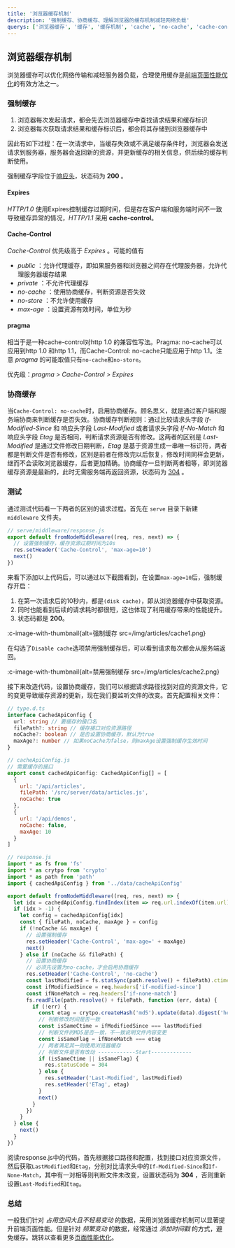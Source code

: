```yaml
---
title: '浏览器缓存机制'
description: '强制缓存、协商缓存、理解浏览器的缓存机制减轻网络负载'
querys: ['浏览器缓存', '缓存', '缓存机制', 'cache', 'no-cache', 'cache-control', 'modified', 'modify']
---
```


## 浏览器缓存机制

浏览器缓存可以优化网络传输和减轻服务器负载，合理使用缓存是[前端页面性能优化](/articles/performance/#从网络请求入手)的有效方法之一。

### 强制缓存

1. 浏览器每次发起请求，都会先去浏览器缓存中查找请求结果和缓存标识
2. 浏览器每次获取请求结果和缓存标识后，都会将其存储到浏览器缓存中

因此有如下过程：在一次请求中，当缓存失效或不满足缓存条件时，浏览器会发送请求到服务器，服务器会返回新的资源，并更新缓存的相关信息，供后续的缓存判断使用。

强制缓存字段位于[响应头](/articles/http/#响应头)，状态码为 **200** 。

#### Expires

_HTTP/1.0_ 使用Expires控制缓存过期时间，但是存在客户端和服务端时间不一致导致缓存异常的情况，_HTTP/1.1_ 采用 **cache-control**。

#### Cache-Control

_Cache-Control_ 优先级高于 _Expires_ 。可能的值有

- _public_ ：允许代理缓存，即如果服务器和浏览器之间存在代理服务器，允许代理服务器缓存结果
- _private_ ：不允许代理缓存
- _no-cache_ ：使用协商缓存，判断资源是否失效
- _no-store_ ：不允许使用缓存
- _max-age_ ：设置资源有效时间，单位为秒

#### pragma

相当于是一种cache-control对http 1.0 的兼容性写法。Pragma: no-cache可以应用到http 1.0 和http 1.1，而Cache-Control: no-cache只能应用于http 1.1。注意 _pragma_ 的可能取值只有`no-cache`和`no-store`。

优先级：_pragma > Cache-Control > Expires_

### 协商缓存

当`Cache-Control: no-cache`时，启用协商缓存。顾名思义，就是通过客户端和服务端协商来判断缓存是否失效。协商缓存判断规则：通过比较请求头字段 _If-Modified-Since_ 和 响应头字段 _Last-Modified_ 或者请求头字段 _If-No-Match_ 和响应头字段 _Etag_ 是否相同，判断请求资源是否有修改。这两者的区别是 _Last-Modified_ 是通过文件修改日期判断，_Etag_ 是基于资源生成一串唯一标识符，两者都是判断文件是否有修改，区别是前者在修改完以后恢复，修改时间同样会更新，继而不会读取浏览器缓存，后者更加精确。协商缓存一旦判断两者相等，即浏览器缓存资源是最新的，此时无需服务端再返回资源，状态码为 [304](/articles/http#_304-not-modified) 。

### 测试

通过测试代码看一下两者的区别的请求过程。首先在 `serve` 目录下新建 `middleware` 文件夹。

```js
// serve/middleware/response.js
export default fromNodeMiddleware((req, res, next) => {
  // 设置强制缓存，缓存资源过期时间为10s
  res.setHeader('Cache-Control', 'max-age=10')
  next()
})
```

来看下添加以上代码后，可以通过以下截图看到，在设置`max-age=10`后，强制缓存开启：

1. 在第一次请求后的10秒内，都是`(disk cache)`，即从浏览器缓存中获取资源。
2. 同时也能看到后续的请求耗时都很短，这也体现了利用缓存带来的性能提升。
3. 状态码都是 **200**。

:c-image-with-thumbnail{alt=强制缓存 src=/img/articles/cache1.png}

在勾选了`Disable cache`选项禁用强制缓存后，可以看到请求每次都会从服务端返回。

:c-image-with-thumbnail{alt=禁用强制缓存 src=/img/articles/cache2.png}

接下来改造代码，设置协商缓存，我们可以根据请求路径找到对应的资源文件，它的变更导致缓存资源的更新，现在我们要监听文件的改变。首先配置相关文件：

```ts
// type.d.ts
interface CachedApiConfig {
  url: string // 要缓存的接口名
  filePath?: string // 缓存接口对应资源路径
  noCache?: boolean // 是否设置协商缓存，默认为true
  maxAge?: number // 如果noCache为false，则maxAge设置强制缓存生效时间
}
```

```js
// cacheApiConfig.js
// 需要缓存的接口
export const cachedApiConfig: CachedApiConfig[] = [
  {
    url: '/api/articles',
    filePath: '/src/server/data/articles.js',
    noCache: true
  },
  {
    url: '/api/demos',
    noCache: false,
    maxAge: 10
  }
]
```

```js
// response.js
import * as fs from 'fs'
import * as crytpo from 'crypto'
import * as path from 'path'
import { cachedApiConfig } from '../data/cacheApiConfig'

export default fromNodeMiddleware((req, res, next) => {
  let idx = cachedApiConfig.findIndex(item => req.url.indexOf(item.url) > -1)
  if (idx > -1) {
    let config = cachedApiConfig[idx]
    const { filePath, noCache, maxAge } = config
    if (!noCache && maxAge) {
      // 设置强制缓存
      res.setHeader('Cache-Control', 'max-age=' + maxAge)
      next()
    } else if (noCache && filePath) {
      // 设置协商缓存
      // 必须先设置为no-cache，才会启用协商缓存
      res.setHeader('Cache-Control', 'no-cache')
      const lastModified = fs.statSync(path.resolve() + filePath).ctime.toGMTString()
      const ifModifiedSince = req.headers['if-modified-since']
      const ifNoneMatch = req.headers['if-none-match']
      fs.readFile(path.resolve() + filePath, function (err, data) {
        if (!err) {
          const etag = crytpo.createHash('md5').update(data).digest('hex')
          // 判断修改时间是否一致
          const isSameCtime = ifModifiedSince === lastModified
          // 判断文件的MD5是否一致，不一致说明文件内容变更
          const isSameFlag = ifNoneMatch === etag
          // 两者满足其一则使用浏览器缓存
          // 判断文件是否有改动 ------------Start-------------
          if (isSameCtime || isSameFlag) {
            res.statusCode = 304
          } else {
            res.setHeader('Last-Modified', lastModified)
            res.setHeader('ETag', etag)
          }
          next()
        }
      })
    }
  } else {
    next()
  }
})
```

阅读response.js中的代码，首先根据接口路径和配置，找到接口对应资源文件，然后获取`LastModified`和`Etag`，分别对比请求头中的`If-Modified-Since`和`If-None-Match`，其中有一对相等则判断文件未改变，设置状态码为 **304** ，否则重新设置`Last-Modified`和`Etag`。

### 总结

一般我们针对 _占用空间大且不轻易变动_ 的数据，采用浏览器缓存机制可以显著提升前端页面性能。但是针对 _频繁变动_ 的数据，经常通过 _添加时间戳_ 的方式，避免缓存。跳转以查看更多[页面性能优化](/articles/performance)。

